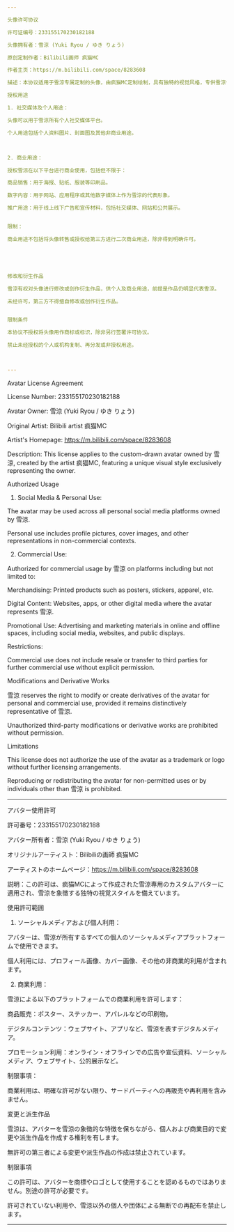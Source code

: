 ```yaml
---

头像许可协议

许可证编号：233155170230182188

头像拥有者：雪涼 (Yuki Ryou / ゆき りょう)

原创定制作者：Bilibili画师 疯猫MC

作者主页：https://m.bilibili.com/space/8283608

描述：本协议适用于雪涼专属定制的头像，由疯猫MC定制绘制，具有独特的视觉风格，专供雪涼个人使用。

授权用途

1. 社交媒体及个人用途：

头像可以用于雪涼所有个人社交媒体平台。

个人用途包括个人资料图片、封面图及其他非商业用途。



2. 商业用途：

授权雪涼在以下平台进行商业使用，包括但不限于：

商品销售：用于海报、贴纸、服装等印刷品。

数字内容：用于网站、应用程序或其他数字媒体上作为雪涼的代表形象。

推广用途：用于线上线下广告和宣传材料，包括社交媒体、网站和公共展示。


限制：

商业用途不包括将头像转售或授权给第三方进行二次商业用途，除非得到明确许可。





修改和衍生作品

雪涼有权对头像进行修改或创作衍生作品，供个人及商业用途，前提是作品仍明显代表雪涼。

未经许可，第三方不得擅自修改或创作衍生作品。


限制条件

本协议不授权将头像用作商标或标识，除非另行签署许可协议。

禁止未经授权的个人或机构复制、再分发或非授权用途。



---
```


Avatar License Agreement

License Number: 233155170230182188

Avatar Owner: 雪涼 (Yuki Ryou / ゆき りょう)

Original Artist: Bilibili artist 疯猫MC

Artist's Homepage: https://m.bilibili.com/space/8283608

Description: This license applies to the custom-drawn avatar owned by 雪涼, created by the artist 疯猫MC, featuring a unique visual style exclusively representing the owner.

Authorized Usage

1. Social Media & Personal Use:

The avatar may be used across all personal social media platforms owned by 雪涼.

Personal use includes profile pictures, cover images, and other representations in non-commercial contexts.



2. Commercial Use:

Authorized for commercial usage by 雪涼 on platforms including but not limited to:

Merchandising: Printed products such as posters, stickers, apparel, etc.

Digital Content: Websites, apps, or other digital media where the avatar represents 雪涼.

Promotional Use: Advertising and marketing materials in online and offline spaces, including social media, websites, and public displays.


Restrictions:

Commercial use does not include resale or transfer to third parties for further commercial use without explicit permission.





Modifications and Derivative Works

雪涼 reserves the right to modify or create derivatives of the avatar for personal and commercial use, provided it remains distinctively representative of 雪涼.

Unauthorized third-party modifications or derivative works are prohibited without permission.


Limitations

This license does not authorize the use of the avatar as a trademark or logo without further licensing arrangements.

Reproducing or redistributing the avatar for non-permitted uses or by individuals other than 雪涼 is prohibited.



---

アバター使用許可

許可番号：233155170230182188

アバター所有者：雪涼 (Yuki Ryou / ゆき りょう)

オリジナルアーティスト：Bilibiliの画師 疯猫MC

アーティストのホームページ：https://m.bilibili.com/space/8283608

説明：この許可は、疯猫MCによって作成された雪涼専用のカスタムアバターに適用され、雪涼を象徴する独特の視覚スタイルを備えています。

使用許可範囲

1. ソーシャルメディアおよび個人利用：

アバターは、雪涼が所有するすべての個人のソーシャルメディアプラットフォームで使用できます。

個人利用には、プロフィール画像、カバー画像、その他の非商業的利用が含まれます。



2. 商業利用：

雪涼による以下のプラットフォームでの商業利用を許可します：

商品販売：ポスター、ステッカー、アパレルなどの印刷物。

デジタルコンテンツ：ウェブサイト、アプリなど、雪涼を表すデジタルメディア。

プロモーション利用：オンライン・オフラインでの広告や宣伝資料、ソーシャルメディア、ウェブサイト、公的展示など。


制限事項：

商業利用は、明確な許可がない限り、サードパーティへの再販売や再利用を含みません。





変更と派生作品

雪涼は、アバターを雪涼の象徴的な特徴を保ちながら、個人および商業目的で変更や派生作品を作成する権利を有します。

無許可の第三者による変更や派生作品の作成は禁止されています。


制限事項

この許可は、アバターを商標やロゴとして使用することを認めるものではありません。別途の許可が必要です。

許可されていない利用や、雪涼以外の個人や団体による無断での再配布を禁止します。



---